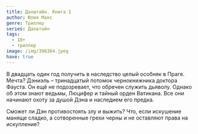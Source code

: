 ```yaml
---
title: Дахштайн. Книга 1
author: Юлия Макс
genre: Триллер
series: Дахштайн
tags:
  - 18+
  - триллер
image: /img/398364.jpeg
have: true
---
```

В двадцать один год получить в наследство целый особняк в Праге. Мечта? Дэниэль – тринадцатый потомок чернокнижника доктора Фауста. Он ещё не подозревает, что обречен служить дьяволу. Однако об этом знают ведьмы, Люцифер и тайный орден Ватикана. Все они начинают охоту за душой Дэна и наследием его предка.



Сможет ли Дэн противостоять злу и выжить? Что, если искушение маняще сладко, а сотворенные грехи черны и не оставляют права на искупление?